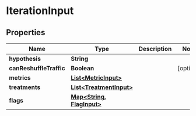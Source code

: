 

# IterationInput


## Properties

Name | Type | Description | Notes
------------ | ------------- | ------------- | -------------
**hypothesis** | **String** |  | 
**canReshuffleTraffic** | **Boolean** |  |  [optional]
**metrics** | [**List&lt;MetricInput&gt;**](MetricInput.md) |  | 
**treatments** | [**List&lt;TreatmentInput&gt;**](TreatmentInput.md) |  | 
**flags** | [**Map&lt;String, FlagInput&gt;**](FlagInput.md) |  | 



